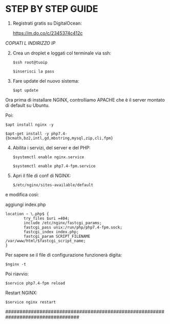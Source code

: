 # STEP BY STEP GUIDE

1. Registrati gratis su DigitalOcean:

	https://m.do.co/c/2345374c412c

*COPIATI L INDIRIZZO IP*

2. Crea un droplet e loggati col terminale via ssh:

	``` $ssh root@tuoip ``` 
	
	``` $inserisci la pass ```

3. Fare update del nuovo sistema:

	``` $apt update ```
	 
Ora prima di installare NGINX, controlliamo APACHE che è il server montato di default su Ubuntu.
	 
Poi:

	$apt install nginx -y
	
	$apt-get install -y php7.4-{bcmath,bz2,intl,gd,mbstring,mysql,zip,cli,fpm}
 
4. Abilita i servizi, del server e del PHP:

	``` $systemctl enable nginx.service ```
	
	``` $systemctl enable php7.4-fpm.service ```
 
5. Apri il file di conf di NGINX:

	``` $/etc/nginx/sites-available/default ```

e modifica così:


aggiungi index.php 

	
	location ~ \.php$ {
    		try_files $uri =404;
    		include /etc/nginx/fastcgi_params;
    		fastcgi_pass unix:/run/php/php7.4-fpm.sock;
    		fastcgi_index index.php;
    		fastcgi_param SCRIPT_FILENAME /var/www/html/$fastcgi_script_name;
	}
	

Per sapere se il file di configurazione funzionerà digita:

	$nginx -t
 
Poi riavvio:

	$service php7.4-fpm reload

Restart NGINX:

	$service nginx restart
 
 
 ##################################################################################
 
 
  
 
 
 
